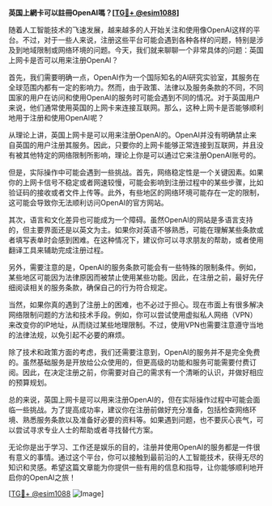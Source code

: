 **英国上網卡可以註冊OpenAI嗎？[[TG💪+ @esim1088](https://t.me/s/esim1088)]**

随着人工智能技术的飞速发展，越来越多的人开始关注和使用像OpenAI这样的平台。不过，对于一些人来说，注册这些平台可能会遇到各种各样的问题，特别是涉及到地域限制或网络环境的问题。今天，我们就来聊聊一个非常具体的问题：英国上网卡是否可以用来注册OpenAI？

首先，我们需要明确一点，OpenAI作为一个国际知名的AI研究实验室，其服务在全球范围内都有一定的影响力。然而，由于政策、法律以及服务条款的不同，不同国家的用户在访问和使用OpenAI的服务时可能会遇到不同的情况。对于英国用户来说，他们通常使用英国的上网卡来连接互联网。那么，这种上网卡是否能够顺利地用于注册和使用OpenAI呢？

从理论上讲，英国上网卡是可以用来注册OpenAI的。OpenAI并没有明确禁止来自英国的用户注册其服务。因此，只要你的上网卡能够正常连接到互联网，并且没有被其他特定的网络限制所影响，理论上你是可以通过它来注册OpenAI账号的。

但是，实际操作中可能会遇到一些挑战。首先，网络稳定性是一个关键因素。如果你的上网卡信号不稳定或者网速较慢，可能会影响到注册过程中的某些步骤，比如验证码的接收或者文件上传等。此外，有些地区的网络环境可能存在一定的限制，这可能会导致你无法顺利访问OpenAI的官方网站。

其次，语言和文化差异也可能成为一个障碍。虽然OpenAI的网站是多语言支持的，但主要界面还是以英文为主。如果你对英语不够熟悉，可能在理解某些条款或者填写表单时会感到困难。在这种情况下，建议你可以寻求朋友的帮助，或者使用翻译工具来辅助完成注册过程。

另外，需要注意的是，OpenAI的服务条款可能会有一些特殊的限制条件。例如，某些地区可能因为法律原因而被禁止使用某些功能。因此，在注册之前，最好先仔细阅读相关的服务条款，确保自己的行为符合规定。

当然，如果你真的遇到了注册上的困难，也不必过于担心。现在市面上有很多解决网络限制问题的方法和技术手段。例如，你可以尝试使用虚拟私人网络（VPN）来改变你的IP地址，从而绕过某些地理限制。不过，使用VPN也需要注意遵守当地的法律法规，以免引起不必要的麻烦。

除了技术和政策方面的考虑，我们还需要注意到，OpenAI的服务并不是完全免费的。虽然基础服务是开放给公众使用的，但更高级的功能和服务可能需要付费订阅。因此，在决定注册之前，你需要对自己的需求有一个清晰的认识，并做好相应的预算规划。

总的来说，英国上网卡是可以用来注册OpenAI的，但在实际操作过程中可能会面临一些挑战。为了提高成功率，建议你在注册前做好充分准备，包括检查网络环境、熟悉服务条款以及准备好必要的资料等。如果遇到问题，也不要灰心丧气，可以尝试寻求专业人士的帮助或者寻找替代方案。

无论你是出于学习、工作还是娱乐的目的，注册并使用OpenAI的服务都是一件很有意义的事情。通过这个平台，你可以接触到最前沿的人工智能技术，获得无尽的知识和灵感。希望这篇文章能为你提供一些有用的信息和指导，让你能够顺利地开启你的OpenAI之旅！

[[TG💪+ @esim1088](https://t.me/s/esim1088) ![Image](https://i.postimg.cc/4NQfJmqS/Snipaste-2025-05-13-00-14-12.png)]